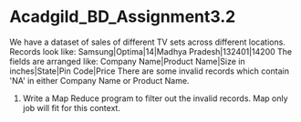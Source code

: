 # Acadgild_BD_Assignment3.2
We have a dataset of sales of different TV sets across different locations.
Records look like:
Samsung|Optima|14|Madhya Pradesh|132401|14200
The fields are arranged like:
Company Name|Product Name|Size in inches|State|Pin Code|Price
There are some invalid records which contain 'NA' in either Company Name or Product Name.
1. Write a Map Reduce program to filter out the invalid records. Map only job will fit for this
context.
